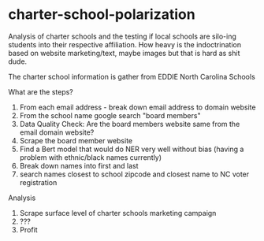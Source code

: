 # charter-school-polarization
Analysis of charter schools and the testing if local schools are silo-ing students into their respective affiliation. How heavy is the indoctrination based on website marketing/text, maybe images but that is hard as shit dude.

The charter school information is gather from EDDIE North Carolina Schools

What are the steps? 

1) From each email address - break down email address to domain website
2) From the school name google search "board members" 
3) Data Quality Check: Are the board members website same from the email domain website?
4) Scrape the board member website 
5) Find a Bert model that would do NER very well without bias (having a problem with ethnic/black names currently)
6) Break down names into first and last
7) search names closest to school zipcode and closest name to NC voter registration 


Analysis 
1) Scrape surface level of charter schools marketing campaign
2) ???
3) Profit
